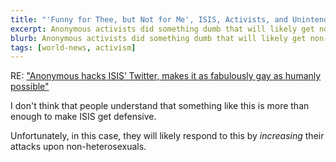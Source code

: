 ```yaml
---
title: "'Funny for Thee, but Not for Me', ISIS, Activists, and Unintended Consequences"
excerpt: Anonymous activists did something dumb that will likely get non-heterosexuals killed.
blurb: Anonymous activists did something dumb that will likely get non-heterosexuals killed.
tags: [world-news, activism]
---
```


RE: <a href="http://www.msn.com/en-au/news/world/anonymous-hacks-isis%E2%80%99-twitter-makes-it-as-fabulously-gay-as-humanly-possible/ar-AAh6u9Y" ref="nofollow">"Anonymous hacks ISIS’ Twitter, makes it as fabulously gay as humanly possible"</a>

I don't think that people understand that something like this is more than enough to make ISIS get defensive.

Unfortunately, in this case, they will likely respond to this by *increasing* their attacks upon non-heterosexuals.

